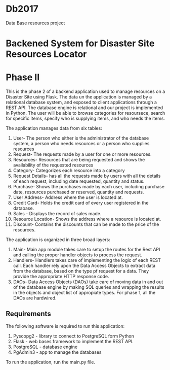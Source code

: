 # Db2017
Data Base resources project

# Backened System for Disaster Site Resources Locator
# Phase II


This is the phase 2 of a backend application used to manage resources on a Disaster Site using Flask.
The data un the application is managed by a relational database system, and exposed to client applications through
a REST API. The database engine is relational and our project is implemented in Python.
The user will be able to browse categories for resoursece, search for specific items, specify who is supplying items,
and who needs the items.

The application manages data from six tables:
1. User- The person who either is the administrator of the database system, a person who needs resources or a person who supplies resources
2. Request- The requests made by a user for one or more resources.
3. Resources- Resources that are being requested and shows the availability of the requested resources
4. Category- Categorizes each resource into a category
5. Request Details- has all the requests made by users with all the details of each request, including date requested, quantity and status.
6. Purchase- Shows the purchases made by each user, including purchase date, resources purchased or reserved, quantity and requests.
7. User Address- Address where the user is located at.
8. Credit Card- Holds the credit card of every user registered in the database.
9. Sales - Displays the record of sales made.
10. Resource Location- Shows the address where a resource is located at.
11. Discount- Contains the discounts that can be made to the price of the resources.

The application is organized in three broad layers:
1. Main- Main app module takes care to setup the routes for the Rest API and calling the proper handler objects
         to process the request.
2. Handlers- Handlers takes care of implementing the logic of each REST call.
             Each handler rely upon the Data Access Objects to extract data from the database,
             based on the type pf request for a data. They provide the appropriate HTTP response code.
3. DAOs- Data Access Objects (DAOs) take care of moving data in and out of the database engine by making SQL queries
         and wrapping the results in the objects and object list of appropiate types.
         For phase 1, all the DAOs are hardwired.

## Requirements

The following software is required to run this application:
1. Pyscopg2 - library to connect to PostgreSQL form Python
2. Flask - web bases framework to implement the REST API.
3. PostgreSQL - database engine
4. PgAdmin3 - app to manage the databases

To run the application, run the main.py file.

